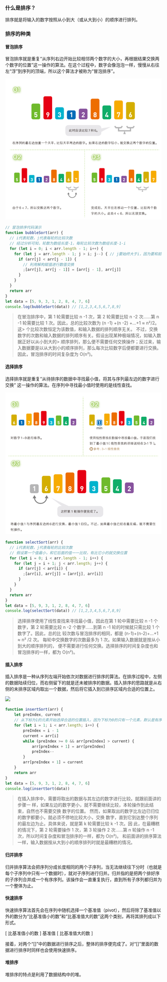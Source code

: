 ### 什么是排序？

排序就是将输入的数字按照从小到大（或从大到小）的顺序进行排列。

### 排序的种类

#### 冒泡排序

冒泡排序就是重复“从序列右边开始比较相邻两个数字的大小，再根据结果交换两个数字的位置”这一操作的算法。在这个过程中，数字会像泡泡一样，慢慢从右往左“浮”到序列的顶端，所以这个算法才被称为“冒泡排序”。

![image-20210825165649638](https://github.com/limchen233/picgo/blob/master/img/image-20210825165649638.png?raw=true)

```javascript
// 冒泡排序代码演示
function bubbleSort(arr) {
  // i代表轮数，j代表每轮的比较次数
  // 经过分析可知，轮数为数组长度-1，每轮比较次数为数组长度-1-i
  for (let i = 0; i < arr.length - 1; i++) {
    for (let j = arr.length - 1; j > i; j--) { // j要始终大于i，因为要和前面的数比较(j-1)
      if (arr[j] < arr[j - 1]) {
        // 利用解构赋值进行数值交换
        ;[arr[j], arr[j - 1]] = [arr[j - 1], arr[j]]
      }
    }
  }
  return arr
}
let data = [5, 9, 3, 1, 2, 8, 4, 7, 6]
console.log(bubbleSort(data)) // [1,2,3,4,5,6,7,8,9]
```

> 在冒泡排序中，第 1 轮需要比较 n -1 次，第 2 轮需要比较 n -2 次……第 n -1 轮需要比较 1 次。因此，总的比较次数为 (n -1) +(n -2) +…+1 ≈ n²/2。这> 个比较次数恒定为该数值，和输入数据的排列顺序无关。 不过，交换数字的次数和输入数据的排列顺序有关。假设出现某种极端情况，如输入数据正好以从小到大的> 顺序排列，那么便不需要任何交换操作；反过来，输入数据要是以从大到小的顺序排列，那么每次比较数字后便都要进行交换。因此，冒泡排序的时间复杂度为 O(n²)。

#### 选择排序

选择排序就是重复“从待排序的数据中寻找最小值，将其与序列最左边的数字进行交换” 这一操作的算法。在序列中寻找最小值时使用的是线性查找。

![image-20210826172933128](https://github.com/limchen233/picgo/blob/master/img/image-20210826172933128.png?raw=true)

```javascript
function selectSort(arr) {
  // i代表轮数，j代表每轮的比较次数
  // 假设第一个值最小，和它后面的值一一比较，有比它小的就交换位置
  for (let i = 0; i < arr.length - 1; i++) {
    for (let j = i + 1; j < arr.length; j++) {
      if (arr[j] < arr[i]) {
        ;[arr[i], arr[j]] = [arr[j], arr[i]]
      }
    }
  }
  return arr
}
let data = [5, 9, 3, 1, 2, 8, 4, 7, 6]
console.log(selectSort(data)) // [1,2,3,4,5,6,7,8,9]
```

> 选择排序使用了线性查找来寻找最小值，因此在第 1 轮中需要比较 n -1 个数字，第 2 轮需要比较 n -2 个数字……到第 n -1 轮的时候就只需比较 1 个数字了。因此，总的比 较次数与冒泡排序的相同，都是 (n-1)+(n-2)+…+1 ≈ n² /2 次。 每轮中交换数字的次数最多为 1 次。如果输入数据就是按从小到大的顺序排列的， 便不需要进行任何交换。选择排序的时间复杂度也和冒泡排序的一样，都为 O(n²)。
>

#### 插入排序
插入排序是一种从序列左端开始依次对数据进行排序的算法。在排序过程中，左侧的数据陆续归位，而右侧留下的就是还未被排序的数据。插入排序的思路就是从右侧的未排序区域内取出一个数据，然后将它插入到已排序区域内合适的位置上。

![](https://www.runoob.com/wp-content/uploads/2019/03/insertionSort.gif)

```javascript
function insertSort(arr) {
	let preIndex, current
	// 从下标为1的元素开始选择合适的位置插入，因为下标为0的只有一个元素，默认是有序的
	for (let i = 1; i < arr.length; i++) {
		preIndex = i - 1
		current = arr[i]
		while (preIndex >= 0 && arr[preIndex] > current) {
			arr[preIndex + 1] = arr[preIndex]
			preIndex--
		}
		arr[preIndex + 1] = current
	}
	return arr
}
let data = [5, 9, 3, 1, 2, 8, 4, 7, 6]
console.log(insertSort(data))
```

> 在插入排序中，需要将取出的数据与其左边的数字进行比较。就跟前面讲的步骤一 样，如果左边的数字更小，就不需要继续比较，本轮操作到此结束，自然也不需要交换 数字的位置。 然而，如果取出的数字比左边已归位的数字都要小，就必须不停地比较大小，交换 数字，直到它到达整个序列的最左边为止。具体来说，就是第 k 轮需要比较 k -1 次。因 此，在最糟糕的情况下，第 2 轮需要操作 1 次，第 3 轮操作 2 次……第 n 轮操作 n -1 次，所以时间复杂度和冒泡排序的一样，都为 O(n²)。 和前面讲的排序算法一样，输入数据按从大到小的顺序排列时就是最糟糕的情况。
>

#### 归并排序

归并排序算法会把序列分成长度相同的两个子序列，当无法继续往下分时（也就是每个子序列中只有一个数据时），就对子序列进行归并。归并指的是把两个排好序的子序列合并成一个有序序列。该操作会一直重复执行，直到所有子序列都归并为一个整体为止。

#### 快速排序

快速排序算法首先会在序列中随机选择一个基准值（pivot），然后将除了基准值以外的数分为“比基准值小的数”和“比基准值大的数”这两个类别，再将其排列成以下形式。

[ 比基准值小的数 ] 基准值 [ 比基准值大的数 ]

接着，对两个“[]”中的数据进行排序之后，整体的排序便完成了。对“[]”里面的数据进行排序时同样也会使用快速排序。

#### 堆排序

堆排序的特点是利用了数据结构中的堆。
